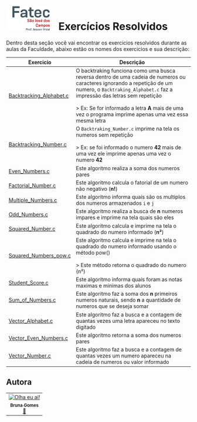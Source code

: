 
<h1><img src="https://github.com/littlebru/Linguagem-C/blob/master/imagens/Logo_Fatec.png" width="27%;" alt="Logo com letra C" title="Logo Alura"/>  Exercícios Resolvidos</h1>

Dentro desta seção você vai encontrar os exercicios resolvidos durante as aulas da Faculdade, abaixo estão os nomes dos exercicios e sua descrição:


| Exercicio | Descrição |
|-----------|-----------|
|[Backtracking_Alphabet.c](https://github.com/littlebru/Linguagem-C/blob/master/FATEC/Backtracking_Alphabet.c)|O backtraking funciona como uma busca reversa dentro de uma cadeia de numeros ou caracteres ignorando a repetição de um numero, o ```Backtraking_Alphabet.c``` faz a impressão das letras sem repetição<br><br>> Ex: Se for informado a letra **A** mais de uma vez o programa imprime apenas uma vez essa mesma letra|
|[Backtracking_Number.c](https://github.com/littlebru/Linguagem-C/blob/master/FATEC/Backtracking_Number.c)|O ```Backtraking_Number.c``` imprime na tela os numeros sem repetição<br><br> > Ex: se foi informado o numero **42** mais de uma vez ele imprime apenas uma vez o numero **42**|
|[Even_Numbers.c](https://github.com/littlebru/Linguagem-C/blob/master/FATEC/Even_Numbers.c)|Este algoritmo realiza a soma dos numeros pares|
|[Factorial_Number.c](https://github.com/littlebru/Linguagem-C/blob/master/FATEC/Factorial_Number.c)|Este algoritmo calcula o fatorial de um numero não negativo (**n!**)|
|[Multiple_Numbers.c](https://github.com/littlebru/Linguagem-C/blob/master/FATEC/Multiple_Numbers.c)|Este algoritmo informa quais são os multiplos dos numeros armazenados ```i``` e ```j```|
|[Odd_Numbers.c](https://github.com/littlebru/Linguagem-C/blob/master/FATEC/Odd_Numbers.c)|Este algoritmo realiza a busca de **n** numeros impares e imprime na tela quais são eles|
|[Squared_Number.c](https://github.com/littlebru/Linguagem-C/blob/master/FATEC/Squared_Number.c)|Este algoritmo calcula e imprime na tela o quadrado do numero informado (**n²**)|
|[Squared_Numbers_pow.c](https://github.com/littlebru/Linguagem-C/blob/master/FATEC/Squared_Numbers_pow.c)|Este algoritmo calcula e imprime na tela o quadrado do numero informado usando o método pow()<br><br>> Este método retorna o quadrado do numero (n²)|
|[Student_Score.c](https://github.com/littlebru/Linguagem-C/blob/master/FATEC/Student_Score.c)|Este algoritmo informa quais foram as notas maximas e minimas dos alunos|
|[Sum_of_Numbers.c](https://github.com/littlebru/Linguagem-C/blob/master/FATEC/Sum_of_Numbers.c)|Este algoritmo faz a soma dos **n** primeiros numeros naturais, sendo **n** a quantidade de numeros que se deseja somar|
|[Vector_Alphabet.c](https://github.com/littlebru/Linguagem-C/blob/master/FATEC/Vector_Alphabet.c)|Este algoritmo faz a busca e a contagem de quantas vezes uma letra apareceu no texto digitado|
|[Vector_Even_Numbers.c](https://github.com/littlebru/Linguagem-C/blob/master/FATEC/Vector_Even_Numbers.c)|Este algoritmo retorna a soma dos numeros pares|
|[Vector_Number.c](https://github.com/littlebru/Linguagem-C/blob/master/FATEC/Vector_Number.c)|Este algoritmo faz a busca e a contagem de quantas vezes um numero apareceu na cadeia de numeros ou valor informado|


## Autora
<table>
  <tr>
    <td align="center"><a href="https://github.com/littlebru"><img src="https://avatars3.githubusercontent.com/u/41810923?s=460&u=c2196ec3a4f76218d7b11bb2a9cf025d2d2e9fdc&v=4" width="60px;"  title="Olha eu ai!"/><br /><sub><b>Bruna Gomes</b></sub></a><br /><a href="https://github.com/littlebru/Linguagem-C/" title="Code">🖤</a></td>
</table>
